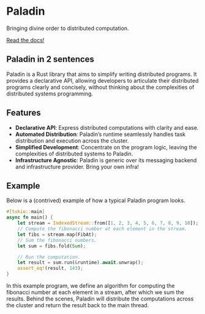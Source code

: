# Paladin

Bringing divine order to distributed computation.

[Read the docs!](https://mir-protocol.github.io/paladin)


## Paladin in 2 sentences

Paladin is a Rust library that aims to simplify writing distributed programs. It provides a declarative API, allowing developers to articulate their distributed programs clearly and concisely, without thinking about the complexities of distributed systems programming.

## Features
- **Declarative API**: Express distributed computations with clarity and ease.
- **Automated Distribution**: Paladin’s runtime seamlessly handles task
  distribution and execution across the cluster.
- **Simplified Development**: Concentrate on the program logic, leaving the complexities of distributed systems to Paladin.
- **Infrastructure Agnostic**: Paladin is generic over its messaging backend and infrastructure provider. Bring your own infra!

## Example
Below is a (contrived) example of how a typical Paladin program looks.

```rust
#[tokio::main]
async fn main() {
    let stream = IndexedStream::from([1, 2, 3, 4, 5, 6, 7, 8, 9, 10]);
    // Compute the fibonacci number at each element in the stream.
    let fibs = stream.map(FibAt);
    // Sum the fibonacci numbers.
    let sum = fibs.fold(Sum);

    // Run the computation.
    let result = sum.run(&runtime).await.unwrap();
    assert_eq!(result, 143);
}
```
In this example program, we define an algorithm for computing the fibonacci number at each element in a stream, after which we sum the results. Behind the scenes, Paladin will distribute the computations across the cluster and return the result back to the main thread.
